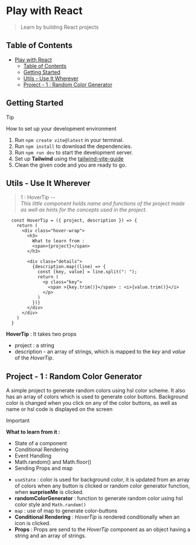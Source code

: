 # Play with React

> Learn by building React projects

## Table of Contents

- [Play with React](#play-with-react)
  - [Table of Contents](#table-of-contents)
  - [Getting Started](#getting-started)
  - [Utils - Use It Wherever](#utils---use-it-wherever)
  - [Project - 1 : Random Color Generator](#project---1--random-color-generator)

## Getting Started

> [!TIP]  
> How to set up your development environment

1. Run `npm create vite@latest` in your terminal.
2. Run `npm install` to download the dependencies.
3. Run `npm run dev` to start the development server.
4. Set up **Tailwind** using the [tailwind-vite-guide](https://tailwindcss.com/docs/guides/vite)
5. Clean the given code and you are ready to go.

## Utils - Use It Wherever

> 1 : HoverTip --  
> _This little component holds name and functions of the project made as well as hints for the concepts used in the project._

```JSX
  const HoverTip = ({ project, description }) => {
    return (
      <div class="hover-wrap">
        <h3>
          What to learn from :
          <span>{project}</span>
        </h3>

        <div class="details">
          {description.map((line) => {
            const [key, value] = line.split(": ");
            return (
              <p class="key">
                <span >{key.trim()}</span> : <i>{value.trim()}</i>
              </p>
            )
          })}
        </div>
      </div>
    )
  }
```

**HoverTip** : It takes two props

- project : a string
- description - an array of strings, which is mapped to the _key_ and _value_ of the _HoverTip_.

## Project - 1 : Random Color Generator

A simple project to generate random colors using hsl color scheme.
It also has an array of colors which is used to generate color buttons.
Background color is changed when you click on any of the color buttons, as well as name or hsl code is displayed on the screen

> [!IMPORTANT]
> **What to learn from it :**
> - State of a component
> - Conditional Rendering
> - Event Handling
> - Math.random() and Math.floor()
> - Sending Props and map

- `useState` : color is used for background color, it is updated from an array of colors when any button is clicked or random color generator function, when **surpriseMe** is clicked.
- **randomColorGenerator** : function to generate random color using hsl color style and `Math.random()`
- `map` : use of map to generate color-buttons
- **Conditional Rendering** : _HoverTip_ is rendered conditionally when an icon is clicked.
- **Props** : Props are send to the _HoverTip_ component as an object having a string and an array of strings.


